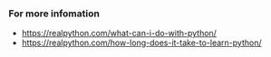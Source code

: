 ### For more infomation

- <https://realpython.com/what-can-i-do-with-python/>
- <https://realpython.com/how-long-does-it-take-to-learn-python/>
